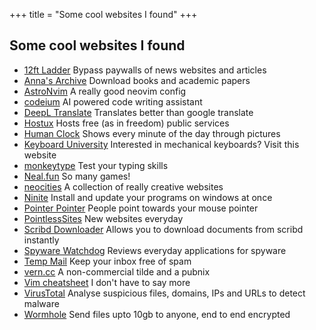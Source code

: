 +++
title = "Some cool websites I found"
+++

## Some cool websites I found

- [12ft Ladder](https://12ft.io/) Bypass paywalls of news websites and articles
- [Anna's Archive](https://annas-archive.org/) Download books and academic papers
- [AstroNvim](https://astronvim.com/) A really good neovim config
- [codeium](https://codeium.com/) AI powered code writing assistant
- [DeepL Translate](https://www.deepl.com/translator) Translates better than google translate
- [Hostux](https://hostux.network/) Hosts free (as in freedom) public services
- [Human Clock](https://humanclock.com/) Shows every minute of the day through pictures
- [Keyboard University](https://www.keyboard.university/) Interested in mechanical keyboards? Visit this website
- [monkeytype](https://monkeytype.com/) Test your typing skills
- [Neal.fun](https://neal.fun/) So many games!
- [neocities](https://neocities.org/) A collection of really creative websites
- [Ninite](https://ninite.com/) Install and update your programs on windows at once
- [Pointer Pointer](https://pointerpointer.com/) People point towards your mouse pointer
- [PointlessSites](https://www.pointlesssites.com/) New websites everyday
- [Scribd Downloader](https://scribd.vpdfs.com/) Allows you to download documents from scribd instantly
- [Spyware Watchdog](https://spyware.neocities.org/) Reviews everyday applications for spyware
- [Temp Mail](https://temp-mail.org/) Keep your inbox free of spam
- [vern.cc](https://vern.cc/) A non-commercial tilde and a pubnix
- [Vim cheatsheet](https://vim.rtorr.com/) I don't have to say more
- [VirusTotal](https://www.virustotal.com/) Analyse suspicious files, domains, IPs and URLs to detect malware
- [Wormhole](https://wormhole.app/) Send files upto 10gb to anyone, end to end encrypted
